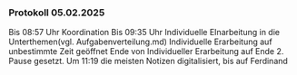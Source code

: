 ### Protokoll 05.02.2025
Bis 08:57 Uhr Koordination
Bis 09:35 Uhr Individuelle EInarbeitung in die Unterthemen(vgl. Aufgabenverteilung.md)
Individuelle Erarbeitung auf unbestimmte Zeit geöffnet
Ende von Individueller Erarbeitung auf Ende 2. Pause gesetzt.
Um 11:19 die meisten Notizen digitalisiert, bis auf Ferdinand

